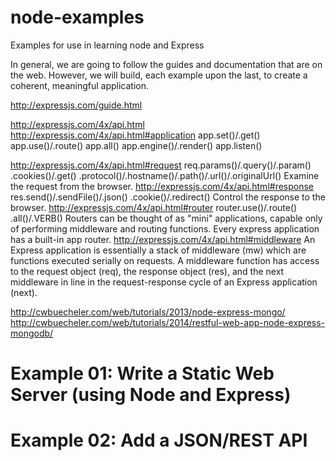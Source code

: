 node-examples
=============

Examples for use in learning node and Express

In general, we are going to follow the guides and documentation that are on the web.
However, we will build, each example upon the last, to create a coherent, meaningful application.

 http://expressjs.com/guide.html

 http://expressjs.com/4x/api.html
 http://expressjs.com/4x/api.html#application   app.set()/.get()
                                                app.use()/.route()
                                                app.all()
                                                app.engine()/.render()
                                                app.listen()

 http://expressjs.com/4x/api.html#request       req.params()/.query()/.param() .cookies()/.get() .protocol()/.hostname()/.path()/.url()/.originalUrl()
                                                    Examine the request from the browser.
 http://expressjs.com/4x/api.html#response      res.send()/.sendFile()/.json() .cookie()/.redirect()
                                                    Control the response to the browser.
 http://expressjs.com/4x/api.html#router        router.use()/.route() .all()/.VERB()
                                                    Routers can be thought of as "mini" applications, capable only of performing middleware and
                                                    routing functions. Every express application has a built-in app router.
 http://expressjs.com/4x/api.html#middleware    An Express application is essentially a stack of middleware (mw) which are functions executed serially on requests.
                                                    A middleware function has access to the request object (req), the response object (res),
                                                    and the next middleware in line in the request-response cycle of an Express application (next).

 http://cwbuecheler.com/web/tutorials/2013/node-express-mongo/
 http://cwbuecheler.com/web/tutorials/2014/restful-web-app-node-express-mongodb/

# Example 01: Write a Static Web Server (using Node and Express)

# Example 02: Add a JSON/REST API


